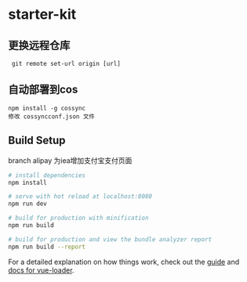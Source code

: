 # starter-kit


## 更换远程仓库
```
 git remote set-url origin [url]
```
## 自动部署到cos

```
npm install -g cossync
修改 cossyncconf.json 文件

```

## Build Setup

branch alipay 为iea增加支付宝支付页面

``` bash
# install dependencies
npm install

# serve with hot reload at localhost:8080
npm run dev

# build for production with minification
npm run build

# build for production and view the bundle analyzer report
npm run build --report
```

For a detailed explanation on how things work, check out the [guide](http://vuejs-templates.github.io/webpack/) and [docs for vue-loader](http://vuejs.github.io/vue-loader).
